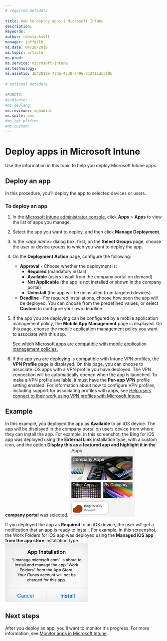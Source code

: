 ```yaml
---
# required metadata

title: How to deploy apps | Microsoft Intune
description:
keywords:
author: robstackmsft
manager: jeffgilb
ms.date: 04/28/2016
ms.topic: article
ms.prod:
ms.service: microsoft-intune
ms.technology:
ms.assetid: 3b42019e-73da-4538-a496-212f11d5bf9b

# optional metadata

#ROBOTS:
#audience:
#ms.devlang:
ms.reviewer: mghadial
ms.suite: ems
#ms.tgt_pltfrm:
#ms.custom:
---
```

# Deploy apps in Microsoft Intune

Use the information in this topic to help you deploy Microsoft Intune apps.


## Deploy an app
In this procedure, you'll deploy the app to selected devices or users.

### To deploy an app

1. In the [Microsoft Intune administrator console](https://manage.microsoft.com), click **Apps** &gt; **Apps** to view the list of apps you manage.

2.  Select the app you want to deploy, and then click **Manage Deployment**.

3.  In the *&lt;app name&gt;* dialog box, first, on the **Select Groups** page, choose the user or device groups to which you want to deploy the app.

4.  On the **Deployment Action** page, configure the following:

	- **Approval** - Choose whether the deployment is:
		- **Required** (mandatory install)
		- **Available** (users install from the company portal on demand)
		- **Not Applicable** (the app is not installed or shown in the company portal)
		- **Uninstall** (the app will be uninstalled from targeted devices).
	- **Deadline** - For required installations, choose how soon the app will be deployed. You can choose from the predefined values, or select **Custom** to configure your own deadline.

5. If the app you are deploying can be configured by a mobile application management policy, the **Mobile App Management** page is displayed. On this page, choose the mobile application management policy you want to associate with this app.

	[See which Microsoft apps are compatible with mobile application management policies.](https://www.microsoft.com/en-us/server-cloud/products/microsoft-intune/partners.aspx)

6. If the app you are deploying is compatible with Intune VPN profiles, the **VPN Profile** page is displayed. On this page, you can choose to associate iOS apps with a VPN profile you have deployed. The VPN connection will be automatically opened when the app is launched. To make a VPN profile available, it must have the **Per-app VPN** profile setting enabled.
 For information about how to configure VPN profiles, including support for associating profiles with apps, see [Help users connect to their work using VPN profiles with Microsoft Intune](vpn-connections-in-microsoft-intune.md).

## Example

In this example, you deployed the app as **Available** to an iOS device.
The app will be displayed in the company portal on users device from where they can install the app. For example, in this screenshot, the Bing for iOS app was deployed using the **External Link** installation type, with a custom icon, and the option **Display this as a featured app and highlight it in the company portal** was selected.
	![iOS available app](./media/available-install-on-iOS.png)

If you deployed the app as **Required** to an iOS device, the user will get a notification that an app is ready to install. For example, in this screenshot, the Work Folders for iOS app was deployed using the **Managed iOS app from the app store** installation type.
	![iOS required app](./media/iOS-Required-install.PNG)

## Next steps

After you deploy an app, you'll want to monitor it's progress. For more information, see [Monitor apps in Microsoft Intune](monitor-apps-in-microsoft-intune.md).
